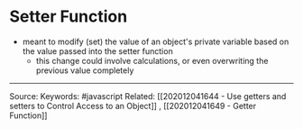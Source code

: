 # Setter Function
 - meant to modify (set) the value of an object's private variable based on the value passed into the setter function
	 - this change could involve calculations, or even overwriting the previous value completely

---
Source:
Keywords: #javascript 
Related: 
[[202012041644 - Use getters and setters to Control Access to an Object]]
, [[202012041649 - Getter Function]]